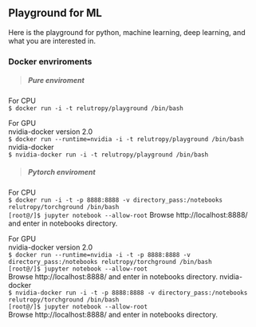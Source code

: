 ## Playground for ML
Here is the playground for python, machine learning, deep learning, and what you are interested in.  

### Docker envriroments

> ##### Pure enviroment

For CPU  
`$ docker run -i -t relutropy/playground /bin/bash`  

For GPU   
nvidia-docker version 2.0   
`$ docker run --runtime=nvidia -i -t relutropy/playground /bin/bash`  
nvidia-docker  
`$ nvidia-docker run -i -t relutropy/playground /bin/bash`  

  

> ##### Pytorch enviroment

For CPU  
`$ docker run -i -t -p 8888:8888 -v directory_pass:/notebooks relutropy/torchground /bin/bash`  
`[root@/]$ jupyter notebook --allow-root`
Browse http://localhost:8888/ and enter in notebooks directory.

For GPU   
nvidia-docker version 2.0   
`$ docker run --runtime=nvidia -i -t -p 8888:8888 -v directory_pass:/notebooks relutropy/torchground /bin/bash`  
`[root@/]$ jupyter notebook --allow-root`  
Browse http://localhost:8888/ and enter in notebooks directory.
nvidia-docker   
`$ nvidia-docker run -i -t -p 8888:8888 -v directory_pass:/notebooks relutropy/torchground /bin/bash`     
`[root@/]$ jupyter notebook --allow-root`  
Browse http://localhost:8888/ and enter in notebooks directory.

